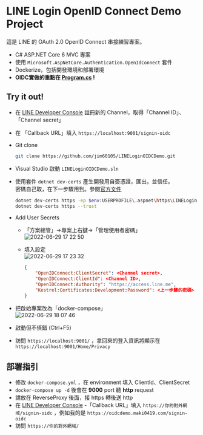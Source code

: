 # LINE Login OpenID Connect Demo Project

這是 LINE 的 OAuth 2.0 OpenID Connect 串接練習專案。

- C# ASP<area>.NET Core 6 MVC 專案
- 使用 `Microsoft.AspNetCore.Authentication.OpenIdConnect` 套件
- Dockerize，包括開發環境和部署環境
- **OIDC實做的重點在 [Program.cs](/Program.cs) !**

## Try it out!

- 在 [LINE Developer Console](https://developers.line.biz/console) 註冊新的 Channel，取得「Channel ID」、「Channel secret」
- 在 「Callback URL」填入 `https://localhost:9001/signin-oidc`
- Git clone

  ```bash
  git clone https://github.com/jim60105/LINELoginOIDCDemo.git
  ```

- Visual Studio 啟動 `LINELoginOIDCDemo.sln`
- 使用套件 `dotnet dev-certs` 產生開發用自簽憑證，匯出，並信任。\
  密碼自己取，在下一步驟用到。參閱[官方文件](https://docs.microsoft.com/zh-tw/dotnet/core/additional-tools/self-signed-certificates-guide#with-dotnet-dev-certs)

  ```bash
  dotnet dev-certs https -ep $env:USERPROFILE\.aspnet\https\LINELoginOIDCDemo.pfx -p YOURPASSWORD
  dotnet dev-certs https --trust
  ```

- Add User Secrets
  - 「方案總管」→專案上右鍵→「管理使用者密碼」\
    ![2022-06-29 17 22 50](https://user-images.githubusercontent.com/16995691/176410718-740f5f3f-4af2-455a-a8ad-954dfcb18c7e.png)
  - 填入設定\
    ![2022-06-29 17 23 32](https://user-images.githubusercontent.com/16995691/176410721-cfe4a9cb-5c56-4a1e-b9f6-aef6ce0c8825.png)

    ```json
    {
        "OpenIDConnect:ClientSecret": <Channel secret>,
        "OpenIDConnect:ClientId": <Channel ID>,
        "OpenIDConnect:Authority": "https://access.line.me",
        "Kestrel:Certificates:Development:Password": <上一步驟的密碼>
    }
    ```

- 把啟始專案改為「docker-compose」\
  ![2022-06-29 18 07 46](https://user-images.githubusercontent.com/16995691/176411228-b15ab530-dac2-41f8-be2c-4b75d2e95769.png)
- 啟動但不偵錯 (Ctrl+F5)
- 訪問 `https://localhost:9001/` ，拿回來的登入資訊將顯示在 `https://localhost:9001/Home/Privacy`

## 部署指引

- 修改 `docker-compose.yml` ，在 environment 填入 ClientId、ClientSecret
- `docker-compose up -d` 後會在 **9000** port 聽 **http** request
- 請放在 ReverseProxy 後面，接 https 轉後送 http
- 在  [LINE Developer Console](https://developers.line.biz/console) -「Callback URL」填入 `https://你的對外網域/signin-oidc` ，例如我的是 `https://oidcdemo.maki0419.com/signin-oidc`
- 訪問 `https://你的對外網域/`
